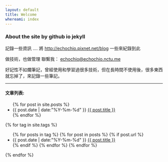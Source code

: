 ```yaml
---
layout: default
title: Welcome
whereami: index
---
```

### About the site by github io jekyll
記錄一些資訊 .... 將 http://echochio.pixnet.net/blog 一些來紀錄到此

做技術，也做管理 聯繫我：<font color='red'> [echochio@echochio.nctu.me](mailto:echochio@echochio.nctu.me) </font>

好記性不如爛筆記，曾經使用和學習過很多技術，但在長時間不使用後，很多東西就忘掉了，來記錄一些筆記。

---

#### 文章列表:

<div class="post-list-body">
    <div post-cate="All">
        <ul>
            {% for post in site.posts %}
            <li>{{ post.date | date:"%Y-%m-%d" }} <a href="{{ post.url }}"> {{ post.title }}</a></li>
            {% endfor %}
        </ul>
    </div>
    {% for tag in site.tags %}
      <div post-cate="{{tag | first}}">
        <ul>
        {% for posts in tag  %}
          {% for post in posts %}
            {% if post.url %}
              <li>{{ post.date | date:"%Y-%m-%d" }} <a href="{{ post.url }}"> {{ post.title }}</a></li>
            {% endif %}
          {% endfor %}
        {% endfor %}
        </ul>
      </div>
    {% endfor %}
</div>
